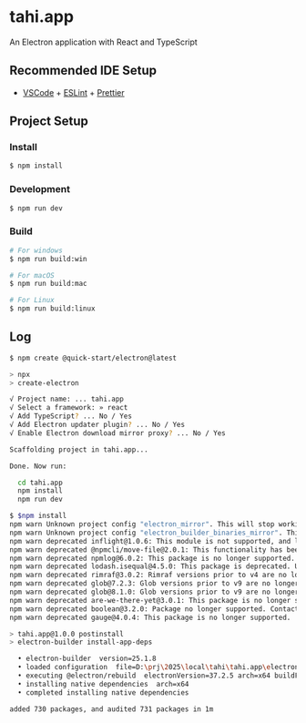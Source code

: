 # tahi.app

An Electron application with React and TypeScript

## Recommended IDE Setup

- [VSCode](https://code.visualstudio.com/) + [ESLint](https://marketplace.visualstudio.com/items?itemName=dbaeumer.vscode-eslint) + [Prettier](https://marketplace.visualstudio.com/items?itemName=esbenp.prettier-vscode)

## Project Setup

### Install

```bash
$ npm install
```

### Development

```bash
$ npm run dev
```

### Build

```bash
# For windows
$ npm run build:win

# For macOS
$ npm run build:mac

# For Linux
$ npm run build:linux
```

## Log

```bash
$ npm create @quick-start/electron@latest

> npx
> create-electron

√ Project name: ... tahi.app
√ Select a framework: » react
√ Add TypeScript? ... No / Yes
√ Add Electron updater plugin? ... No / Yes
√ Enable Electron download mirror proxy? ... No / Yes

Scaffolding project in tahi.app...

Done. Now run:

  cd tahi.app
  npm install
  npm run dev

$ $npm install
npm warn Unknown project config "electron_mirror". This will stop working in the next major version of npm.
npm warn Unknown project config "electron_builder_binaries_mirror". This will stop working in the next major version of npm.
npm warn deprecated inflight@1.0.6: This module is not supported, and leaks memory. Do not use it. Check out lru-cache if you want a good and tested way to coalesce async requests by a key value, which is much more comprehensive and powerful.
npm warn deprecated @npmcli/move-file@2.0.1: This functionality has been moved to @npmcli/fs
npm warn deprecated npmlog@6.0.2: This package is no longer supported.
npm warn deprecated lodash.isequal@4.5.0: This package is deprecated. Use require('node:util').isDeepStrictEqual instead.
npm warn deprecated rimraf@3.0.2: Rimraf versions prior to v4 are no longer supported
npm warn deprecated glob@7.2.3: Glob versions prior to v9 are no longer supported
npm warn deprecated glob@8.1.0: Glob versions prior to v9 are no longer supported
npm warn deprecated are-we-there-yet@3.0.1: This package is no longer supported.
npm warn deprecated boolean@3.2.0: Package no longer supported. Contact Support at https://www.npmjs.com/support for more info.
npm warn deprecated gauge@4.0.4: This package is no longer supported.

> tahi.app@1.0.0 postinstall
> electron-builder install-app-deps

  • electron-builder  version=25.1.8
  • loaded configuration  file=D:\prj\2025\local\tahi\tahi.app\electron-builder.yml
  • executing @electron/rebuild  electronVersion=37.2.5 arch=x64 buildFromSource=false appDir=./
  • installing native dependencies  arch=x64
  • completed installing native dependencies

added 730 packages, and audited 731 packages in 1m

```
